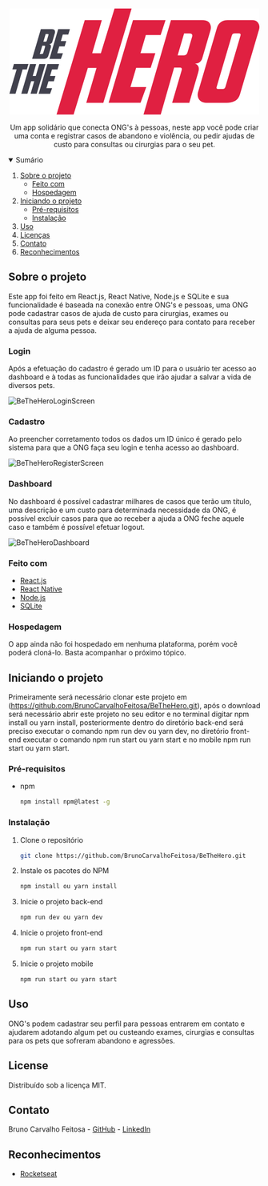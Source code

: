 <!-- PROJECT LOGO -->
<br />
<p align="center">
  <a href="https://github.com/BrunoCarvalhoFeitosa/BeTheHero">
    <img src="/frontend/src/assets/brand.svg" alt="Logo" />
  </a>

  <p align="center">
    Um app solidário que conecta ONG's à pessoas, neste app você pode criar uma conta e registrar casos de abandono e violência, ou pedir ajudas de custo para consultas ou cirurgias para o seu pet.
  </p>
</p>



<!-- TABLE OF CONTENTS -->
<details open="open">
  <summary>Sumário</summary>
  <ol>
    <li>
      <a href="#sobre-o-projeto">Sobre o projeto</a>
      <ul>
        <li><a href="#feito-com">Feito com</a></li>
        <li><a href="#hospedagem">Hospedagem</a></li>
      </ul>
    </li>
    <li>
      <a href="#iniciando-o-projeto">Iniciando o projeto</a>
      <ul>
        <li><a href="#pré-requisitos">Pré-requisitos</a></li>
        <li><a href="#instalação">Instalação</a></li>
      </ul>
    </li>
    <li><a href="#uso">Uso</a></li>
    <li><a href="#license">Licenças</a></li>
    <li><a href="#contato">Contato</a></li>
    <li><a href="#reconhecimentos">Reconhecimentos</a></li>
  </ol>
</details>



<!-- ABOUT THE PROJECT -->
## Sobre o projeto
Este app foi feito em React.js, React Native, Node.js e SQLite e sua funcionalidade é baseada na conexão entre ONG's e pessoas, uma ONG pode cadastrar casos de ajuda de custo para cirurgias, exames ou consultas para seus pets e deixar seu endereço para contato para receber a ajuda de alguma pessoa.

### Login
Após a efetuação do cadastro é gerado um ID para o usuário ter acesso ao dashboard e à todas as funcionalidades que irão ajudar a salvar a vida de diversos pets.

![BeTheHeroLoginScreen](https://user-images.githubusercontent.com/46093815/133952770-abe3d731-3409-4dda-88bf-c4e794498f63.png)

### Cadastro
Ao preencher corretamento todos os dados um ID único é gerado pelo sistema para que a ONG faça seu login e tenha acesso ao dashboard.

![BeTheHeroRegisterScreen](https://user-images.githubusercontent.com/46093815/133953290-f3b71b13-625b-416b-9452-f8743758a775.png)

### Dashboard
No dashboard é possível cadastrar milhares de casos que terão um título, uma descrição e um custo para determinada necessidade da ONG, é possível excluir casos para que ao receber a ajuda a ONG feche aquele caso e também é possível efetuar logout.

![BeTheHeroDashboard](https://user-images.githubusercontent.com/46093815/133953440-50115db3-85c0-4c84-9efe-5444575be2de.png)


### Feito com

* [React.js](https://pt-br.reactjs.org/)
* [React Native](https://reactnative.dev/)
* [Node.js](https://nodejs.org/en/)
* [SQLite](https://www.sqlite.org/index.html)

### Hospedagem

O app ainda não foi hospedado em nenhuma plataforma, porém você poderá cloná-lo. Basta acompanhar o próximo tópico.

<!-- GETTING STARTED -->
## Iniciando o projeto

Primeiramente será necessário clonar este projeto em (https://github.com/BrunoCarvalhoFeitosa/BeTheHero.git), após o download será necessário abrir este projeto no seu
editor e no terminal digitar npm install ou yarn install, posteriormente dentro do diretório back-end será preciso executar o comando npm run dev ou yarn dev, no diretório front-end executar o comando npm run start ou yarn start e no mobile npm run start ou yarn start. 

### Pré-requisitos

* npm
  ```sh
  npm install npm@latest -g
  ```

### Instalação

1. Clone o repositório
   ```sh
   git clone https://github.com/BrunoCarvalhoFeitosa/BeTheHero.git
   ```
2. Instale os pacotes do NPM
   ```sh
   npm install ou yarn install
   ```
   
3. Inicie o projeto back-end
   ```sh
   npm run dev ou yarn dev
   ```   
4. Inicie o projeto front-end
   ```sh
   npm run start ou yarn start
   ```
      
5. Inicie o projeto mobile
   ```sh
   npm run start ou yarn start
   ```


<!-- USAGE EXAMPLES -->
## Uso

ONG's podem cadastrar seu perfil para pessoas entrarem em contato e ajudarem adotando algum pet ou custeando exames, cirurgias e consultas para os pets que sofreram abandono e agressões.


<!-- LICENSE -->
## License

Distribuído sob a licença MIT.

<!-- CONTACT -->
## Contato

Bruno Carvalho Feitosa - [GitHub](https://github.com/BrunoCarvalhoFeitosa) - [LinkedIn](https://www.linkedin.com/in/bruno-carvalho-feitosa/)


<!-- ACKNOWLEDGEMENTS -->
## Reconhecimentos
* [Rocketseat](https://rocketseat.com.br/)
